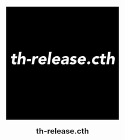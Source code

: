 <div align="center">

<a href="th-release.kro.kr"><img src="https://raw.githubusercontent.com/th-release/th-release/main/th-release.cth.ico.png" alt="th-release.cth" width="300" /></a>

<b><big><big>th-release.cth</big></big></b><br />
